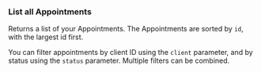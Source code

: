 ### List all Appointments

Returns a list of your Appointments. The Appointments are sorted by `id`, with 
the largest id first.

You can filter appointments by client ID using the `client` parameter, and by 
status using the `status` parameter. Multiple filters can be combined.
